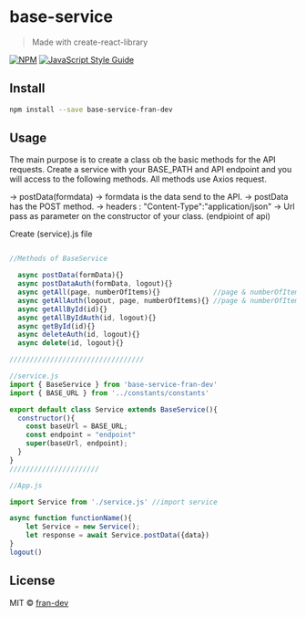 # base-service

> Made with create-react-library

[![NPM](https://img.shields.io/npm/v/base-service.svg)](https://www.npmjs.com/package/base-service) [![JavaScript Style Guide](https://img.shields.io/badge/code_style-standard-brightgreen.svg)](https://standardjs.com)

## Install

```bash
npm install --save base-service-fran-dev
```

## Usage

The main purpose is to create a class ob the basic methods for the API requests.
Create a service with your BASE_PATH and API endpoint and you will access to the following methods.
All methods use Axios request.  

-> postData(formdata)
   -> formdata is the data send to the API.
   -> postData has the POST method. 
   -> headers : "Content-Type":"application/json"
   -> Url pass as parameter on the constructor of your class. (endpioint of api)


Create (service).js file

```jsx

//Methods of BaseService

  async postData(formData){}
  async postDataAuth(formData, logout){}
  async getAll(page, numberOfItems){}             //page & numberOfItems are optional defaults = ""
  async getAllAuth(logout, page, numberOfItems){} //page & numberOfItems are optional defaults = ""
  async getAllById(id){}          
  async getAllByIdAuth(id, logout){}
  async getById(id){}
  async deleteAuth(id, logout){}
  async delete(id, logout){}

/////////////////////////////////

//service.js
import { BaseService } from 'base-service-fran-dev'
import { BASE_URL } from '../constants/constants'

export default class Service extends BaseService(){
  constructor(){
    const baseUrl = BASE_URL;
    const endpoint = "endpoint"
    super(baseUrl, endpoint);
  }
}
//////////////////////

//App.js

import Service from './service.js' //import service

async function functionName(){
    let Service = new Service();
    let response = await Service.postData({data})
}
logout()

```

## License

MIT © [fran-dev](https://github.com/fran-dev)
